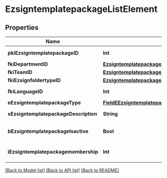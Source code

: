# EzsigntemplatepackageListElement

## Properties
Name | Type | Description | Notes
------------ | ------------- | ------------- | -------------
**pkiEzsigntemplatepackageID** | **Int** | The unique ID of the Ezsigntemplatepackage | 
**fkiDepartmentID** | [**EzsigntemplatepackageListElementFkiDepartmentIDOneOf**](EzsigntemplatepackageListElementFkiDepartmentIDOneOf.md) |  | 
**fkiTeamID** | [**EzsigntemplatepackageListElementFkiTeamIDOneOf**](EzsigntemplatepackageListElementFkiTeamIDOneOf.md) |  | 
**fkiEzsignfoldertypeID** | [**EzsigntemplatepackageListElementFkiEzsignfoldertypeIDOneOf**](EzsigntemplatepackageListElementFkiEzsignfoldertypeIDOneOf.md) |  | 
**fkiLanguageID** | **Int** | The unique ID of the Language.  Valid values:  |Value|Description| |-|-| |1|French| |2|English| | 
**eEzsigntemplatepackageType** | [**FieldEEzsigntemplatepackageType**](FieldEEzsigntemplatepackageType.md) |  | 
**sEzsigntemplatepackageDescription** | **String** | The description of the Ezsigntemplatepackage | 
**bEzsigntemplatepackageIsactive** | **Bool** | Whether the Ezsigntemplatepackage is active or not | 
**iEzsigntemplatepackagemembership** | **Int** | The total number of Ezsigntemplatepackagemembership in the Ezsigntemplatepackage | 

[[Back to Model list]](../README.md#documentation-for-models) [[Back to API list]](../README.md#documentation-for-api-endpoints) [[Back to README]](../README.md)


